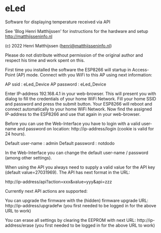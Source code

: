 # eLed
Software for displaying temperature received via API

See 'Blog Henri Matthijssen' for instructions for the hardware and setup
http://matthijsseninfo.nl

(c) 2022 Henri Matthijssen (henri@matthijsseninfo.nl)

Please do not distribute without permission of the original author and 
respect his time and work spent on this.

First time you installed the software the ESP8266 will startup in Access-Point (AP) mode.
Connect with you WiFi to this AP using next information:

AP ssid           : eLed_Device
AP password       : eLed_Device

Enter IP-address 192.168.4.1 in your web-browser. This will present you with dialog to fill
the credentials of your home WiFi Network. Fill your home SSID and password and press the
submit button. Your ESP8266 will reboot and connect automatically to your home WiFi Network.
Now find the assigned IP-address to the ESP8266 and use that again in your web-browser.

Before you can use the Web-Interface you have to login with a valid user-name
and password on location: http://ip-address/login (cookie is valid for 24 hours).

Default user-name : admin
Default password  : notdodo

In the Web-Interface you can change the default user-name / password (among other
settings).

When using the API you always need to supply a valid value for the API key
(default value=27031969). The API has next format in the URL:

http://ip-address/api?action=xxx&value=yyy&api=zzz

Currently next API actions are supported:

You can upgrade the firmware with the (hidden) firmware upgrade URL:
http://ip-address/upgradefw
(you first needed to be logged in for the above URL to work)

You can erase all settings by clearing the EEPROM with next URL:
http://ip-address/erase
(you first needed to be logged in for the above URL to work)
